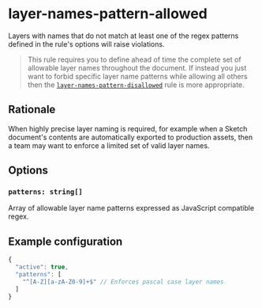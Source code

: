 # layer-names-pattern-allowed

Layers with names that do not match at least one of the regex patterns defined in the rule's options
will raise violations.

> This rule requires you to define ahead of time the complete set of allowable layer names
> throughout the document. If instead you just want to forbid specific layer name patterns while
> allowing all others then the [`layer-names-pattern-disallowed`](../layer-names-pattern-disallowed)
> rule is more appropriate.

## Rationale

When highly precise layer naming is required, for example when a Sketch document's contents are
automatically exported to production assets, then a team may want to enforce a limited set of valid
layer names.

## Options

### `patterns: string[]`

Array of allowable layer name patterns expressed as JavaScript compatible regex.

## Example configuration

```js
{
  "active": true,
  "patterns": [
    "^[A-Z][a-zA-Z0-9]+$" // Enforces pascal case layer names
  ]
}
```
